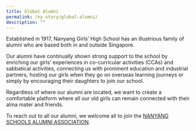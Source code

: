 ```yaml
---
title: Global Alumni
permalink: /ny-story/global-alumni/
description: ""
---
```

Established in 1917, Nanyang Girls’ High School has an illustrious family of alumni who are based both in and outside Singapore.

Our alumni have continually shown strong support to the school by enriching our girls’ experiences in co-curricular activities (CCAs) and sabbatical activities, connecting us with prominent education and industrial partners, hosting our girls when they go on overseas learning journeys or simply by encouraging their daughters to join our school.

Regardless of where our alumni are located, we want to create a comfortable platform where all our old girls can remain connected with their alma mater and friends.

To reach out to all our alumni, we welcome all to join the [NANYANG SCHOOLS ALUMNI ASSOCIATION](http://nanyang.org.sg/).

